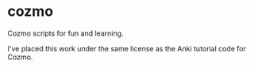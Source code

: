 # cozmo
Cozmo scripts for fun and learning.

I've placed this work under the same license as the Anki tutorial code for Cozmo.
